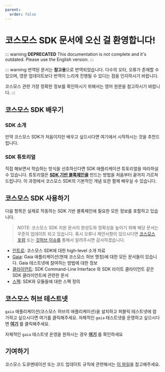 ```yaml
---
parent:
  order: false
---
```


# 코스모스 SDK 문서에 오신 걸 환영합니다!

::: warning
**DEPRECATED**
This documentation is not complete and it's outdated. Please use the English version.
:::

::: warning
번역된 문서는 **참고용**으로 번역되었습니다. 다수의 오타, 오류가 존재할 수 있으며, 영문 업데이트보다 번역이 느리게 진행될 수 있다는 점을 인지하시기 바랍니다.

코스모스 관련 가장 정확한 정보를 확인하시기 위해서는 영어 원문을 참고하시기 바랍니다.
:::

## 코스모스 SDK 배우기

### SDK 소개

만약 코스모스 SDK가 처음이지만 배우고 싶으시다면 여기에서 시작하시는 것을 추천드립니다.

### SDK 튜토리얼

직접 해보면서 학습하는 방식을 선호하신다면 SDK 애플리케이션 튜토리얼을 따라하실 수 있습니다. 튜토리얼은 **[SDK 기반 블록체인을](https://github.com/cosmos/sdk-application-tutorial)** 만드는 방법을 처음부터 끝까지 가르쳐 드립니다. 이 과정에서 코스모스 SDK의 기본적인 개념 또한 함께 배우실 수 있습니다.

## 코스모스 SDK 사용하기

다음 항목은 실제로 작동하는 SDK 기반 블록체인에 필요한 모든 정보를 포함하고 있습니다.

>*NOTE*: 코스모스 SDK 지원 문서의 완성도와 정확성을 높이기 위해 해당 문서는 꾸준히 업데이트 되고 있습니다. 혹시 오류나 제안사항이 있으시다면 [코스모스 포럼](https://forum.cosmos.network) 또는 [깃허브 이슈를](https://github.com/cosmos/cosmos-sdk/issues/new) 통해서 알려주시면 감사하겠습니다.

- [인트로](./intro/README.md): 코스모스 SDK에 대한 high-level 소개 자료
- [Gaia](https://github.com/cosmos/gaia/blob/master/docs/translations/kr/README.md): Gaia 애플리케이션(현재 코스모스 허브 명칭)에 대한 모든 문서들이 있습니다. Gaia 테스트넷에 참여하는 방법에 대한 정보
- [클라이언트](./clients/README.md): SDK Command-Line Interface 와 SDK 라이트 클라이언트 같은 SDK 클라이언트에 관련한 문서
- [스펙](./spec/README.md): SDK와 모듈들에 대한 스펙 정의

## 코스모스 허브 테스트넷

`gaia` 애플리케이션(코스모스 허브의 애플리케이션)을 설치하고 퍼블릭 테스트넷에 참가하고 싶으시다면 여기를 클릭해주세요.
자체적인 `gaia` 테스트넷을 운영하고 싶으시다면 **[여기](https://github.com/cosmos/gaia/blob/master/docs/translations/kr/join-testnet.md)** 를 클릭해주세요.

자체적인 `gaia` 테스트넷 운영을 원하시는 경우 **[여기](https://github.com/cosmos/gaia/blob/master/docs/translations/kr/deploy-testnet.md)** 를 확인하세요

## 기여하기

코스모스 도큐멘테이션 또는 코드 업데이트 규칙에 관련해서는 [이 파일](https://github.com/cosmos/cosmos-sdk/blob/master/docs/DOCS_README.md)을 참고해주세요.
